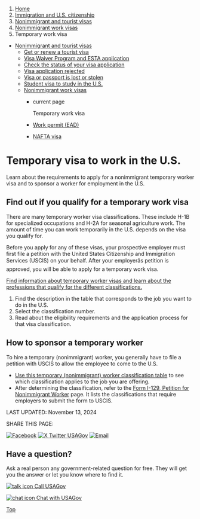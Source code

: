 1. [Home](/)
2. [Immigration and U.S. citizenship](/immigration-and-citizenship)
3. [Nonimmigrant and tourist visas](/non-immigrant-visas)
4. [Nonimmigrant work visas](/nonimmigrant-work-visa)
5. Temporary work visa

* [Nonimmigrant and tourist visas](/non-immigrant-visas)
  + [Get or renew a tourist visa](/tourist-visa)
  + [Visa Waiver Program and ESTA application](/visa-waiver-esta)
  + [Check the status of your visa application](/check-status-of-visa)
  + [Visa application rejected](/visa-application-rejected)
  + [Visa or passport is lost or stolen](/lost-visa-passport)
  + [Student visa to study in the U.S.](/student-visa)
  + [Nonimmigrant work visas](/nonimmigrant-work-visa)
    - current page

      Temporary work visa
    - [Work permit (EAD)](/work-permit-ead)
    - [NAFTA visa](/nafta-visa)

Temporary visa to work in the U.S.
==================================

Learn about the requirements to apply for a nonimmigrant temporary worker visa and to sponsor a worker for employment in the U.S.

**Find out if you qualify for a temporary work visa**
-----------------------------------------------------

There are many temporary worker visa classifications. These include H-1B for specialized occupations and H-2A for seasonal agriculture work. The amount of time you can work temporarily in the U.S. depends on the visa you qualify for.

Before you apply for any of these visas, your prospective employer must first file a petition with the United States Citizenship and Immigration Services (USCIS) on your behalf. After your employerâs petition is approved, you will be able to apply for a temporary work visa.

[Find information about temporary worker visas and learn about the professions that qualify for the different classifications.](https://www.uscis.gov/working-in-the-united-states/temporary-nonimmigrant-workers)

1. Find the description in the table that corresponds to the job you want to do in the U.S.
2. Select the classification number.
3. Read about the eligibility requirements and the application process for that visa classification.

**How to sponsor a temporary worker**
-------------------------------------

To hire a temporary (nonimmigrant) worker, you generally have to file a petition with USCIS to allow the employee to come to the U.S.

* [Use this temporary (nonimmigrant) worker classification table](https://www.uscis.gov/working-in-the-united-states/temporary-nonimmigrant-workers)
  to see which classification applies to the job you are offering.
* After determining the classification, refer to the
  [Form I-129, Petition for Nonimmigrant Worker](https://www.uscis.gov/i-129)
  page. It lists the classifications that require employers to submit the form to USCIS.

LAST UPDATED:
November 13, 2024

SHARE THIS PAGE:

[![Facebook](/themes/custom/usagov/images/social-media-icons/Facebook_Icon.svg)](https://www.facebook.com/sharer/sharer.php?u=https://www.usa.gov/temporary-work-visa&v=3)
[![X Twitter USAGov](/themes/custom/usagov/images/social-media-icons/X_Twitter_Icon.svg?version=2)](https://twitter.com/intent/tweet?source=webclient&text=https://www.usa.gov/temporary-work-visa)
[![Email](/themes/custom/usagov/images/social-media-icons/Email_Icon.svg?version=2)](mailto:?subject=https://www.usa.gov/temporary-work-visa)

Have a question?
----------------

Ask a real person any government-related question for free. They will get you the answer or let you know where to find it.

[![talk icon](/themes/custom/usagov/images/ICONS_talk.png)
Call USAGov](/phone)

[![chat icon](/themes/custom/usagov/images/ICONS_chat.png)
Chat with USAGov](/chat)

[Top](#main-content)